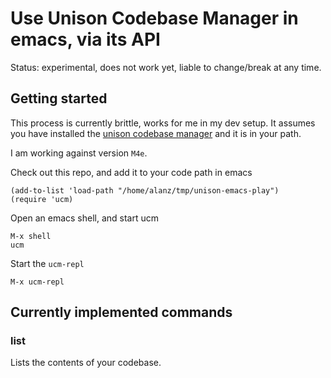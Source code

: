 # Use Unison Codebase Manager in emacs, via its API

Status: experimental, does not work yet, liable to change/break at any time.

## Getting started

This process is currently brittle, works for me in my dev setup. It
assumes you have installed the [unison codebase
manager](https://www.unison-lang.org/) and it is in your path.

I am working against version `M4e`.

Check out this repo, and add it to your code path in emacs

```elisp
(add-to-list 'load-path "/home/alanz/tmp/unison-emacs-play")
(require 'ucm)
```

Open an emacs shell, and start ucm

```elisp
M-x shell
ucm
```

Start the `ucm-repl`

```elisp
M-x ucm-repl
```

## Currently implemented commands

### list

Lists the contents of your codebase.

